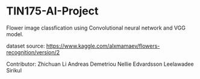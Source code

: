 # TIN175-AI-Project
Flower image classfication using Convolutional neural network and VGG model.

dataset source: https://www.kaggle.com/alxmamaev/flowers-recognition/version/2

Contributor: 
Zhichuan Li
Andreas Demetriou
Nellie Edvardsson
Leelawadee Sirikul


